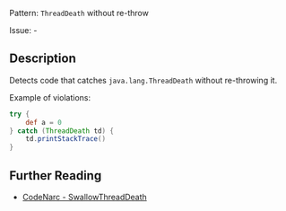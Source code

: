 Pattern: `ThreadDeath` without re-throw

Issue: -

## Description

Detects code that catches `java.lang.ThreadDeath` without re-throwing it.

Example of violations:

``` groovy
try {
    def a = 0
} catch (ThreadDeath td) {
    td.printStackTrace()
}
```

## Further Reading

* [CodeNarc - SwallowThreadDeath](http://codenarc.sourceforge.net/codenarc-rules-exceptions.html#SwallowThreadDeath)